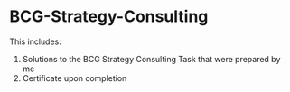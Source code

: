 # BCG-Strategy-Consulting

This includes:
1) Solutions to the BCG Strategy Consulting Task that were prepared by me
2) Certificate upon completion

